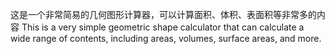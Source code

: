 这是一个非常简易的几何图形计算器，可以计算面积、体积、表面积等非常多的内容
This is a very simple geometric shape calculator that can calculate a wide range of contents, including areas, volumes, surface areas, and more.
